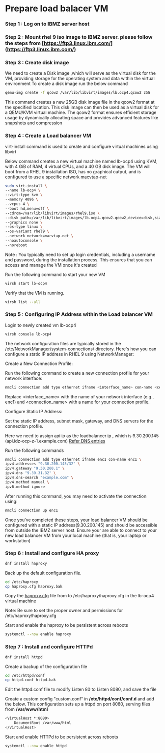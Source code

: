 
# Prepare load balacer VM 

### Step 1 : Log on to IBMZ server host 

### Step 2 : Mount rhel 9 iso image to IBMZ server. please follow  the steps from [https://ftp3.linux.ibm.com/](https://ftp3.linux.ibm.com/)


### Step 3 : Create disk image

We need to create a Disk image ,which will serve as the virtual disk for the VM, providing storage for the operating system and data within the virtual environment
To create a disk image run the below command

```bash
qemu-img create -f qcow2 /var/lib/libvirt/images/lb.ocp4.qcow2 25G
```

This command creates a new 25GB disk image file in the qcow2 format at the specified location. This disk image can then be used as a virtual disk for a QEMU/KVM virtual machine. The qcow2 format ensures efficient storage usage by dynamically allocating space and provides advanced features like snapshots and compression

### Step 4 : Create a Load balancer VM
virt-install command is used to create and configure virtual machines using libvirt

Below command creates a new virtual machine named lb-ocp4 using KVM, with 4 GiB of RAM, 4 virtual CPUs, and a 40 GB disk image. The VM will boot from a RHEL 9 installation ISO, has no graphical output, and is configured to use a specific network macvtap-net

```bash
sudo virt-install \
--name lb-ocp4 \
--virt-type kvm \
--memory 4096 \
--vcpus 4 \
--boot hd,menu=off \
--cdrom=/var/lib/libvirt/images/rhel9.iso \
--disk path=/var/lib/libvirt/images/lb.ocp4.qcow2.qcow2,device=disk,size=40 \
--graphics none \
--os-type linux \
--os-variant rhel9 \
--network network=macvtap-net \
--noautoconsole \
--noreboot
```
Note : You typically need to set up login credentials, including a username and password, during the installation process. This ensures that you can access and manage the VM once it's created

Run the following command to start your new VM
``` bash
virsh start lb-ocp4 
```
Verify that the VM is running.
``` bash
virsh list --all 
```

### Step 5 : Configuring IP Address within the Load balancer VM

Login to newly created vm lb-ocp4

``` bash
virsh console lb-ocp4 
```

The network configuration files are typically stored in the /etc/NetworkManager/system-connections/ directory. Here's how you can configure a static IP address in RHEL 9 using NetworkManager:

Create a New Connection Profile:

Run the following command to create a new connection profile for your network interface:

```bash
nmcli connection add type ethernet ifname <interface_name> con-name <connection_name>
```
Replace <interface_name> with the name of your network interface (e.g., enc1) and <connection_name> with a name for your connection profile.

Configure Static IP Address:

Set the static IP address, subnet mask, gateway, and DNS servers for the connection profile. 

Here we need to assign api ip as the loadbalancer ip , which is  9.30.200.145 (api.idz-ocp-z-1.example.com)
[Refer DNS entries ](config/dns-entries.txt)

Run the following commands

```bash
nmcli connection add type ethernet ifname enc1 con-name enc1 \
ipv4.addresses "9.30.200.145/32" \
ipv4.gateway "9.30.200.1" \
ipv4.dns "9.30.31.32" \
ipv4.dns-search "example.com" \
ipv4.method manual \
ipv6.method ignore 
```
After running this command, you may need to activate the connection using:
```bash
nmcli connection up enc1
```
Once you've completed these steps, your load balancer VM should be configured with a static IP address(9.30.200.145) and should be accessible from outside the IBMZ server host.
Ensure your are able to connect to your new load balancer VM from your local machine (that is, your laptop or workstation)

### Step 6 : Install and configure HA proxy

```bash
dnf install haproxy
```
Back up the default configuration file.

``` bash
cd /etc/haproxy
cp haproxy.cfg haproxy.bak
```

Copy the [haproxy.cfg](config/loadbalancer.txt) file from to /etc/haproxy/haproxy.cfg in the lb-ocp4 virtual machine

Note: Be sure to set the proper owner and permissions for /etc/haproxy/haproxy.cfg

Start and enable the haproxy to be persistent across reboots

```bash
systemctl --now enable haproxy
```


### Step 7 : Install and configure HTTPd

```bash
dnf install httpd
```
Create a backup of the configuration file

``` bash
cd /etc/httpd/conf
cp httpd.conf httpd.bak
```
Edit the httpd.conf file to modify Listen 80 to Listen 8080, and save the file

Create a custom config "custom.conf" in **/etc/httpd/conf/conf.d** and add the below. This configuration sets up a httpd on port 8080, serving files from **/var/www/html**
 

```bash
<VirtualHost *:8080>
    DocumentRoot /var/www/html
</VirtualHost>
```

Start and enable HTTPd to be persistent across reboots
```bash
systemctl --now enable httpd
```